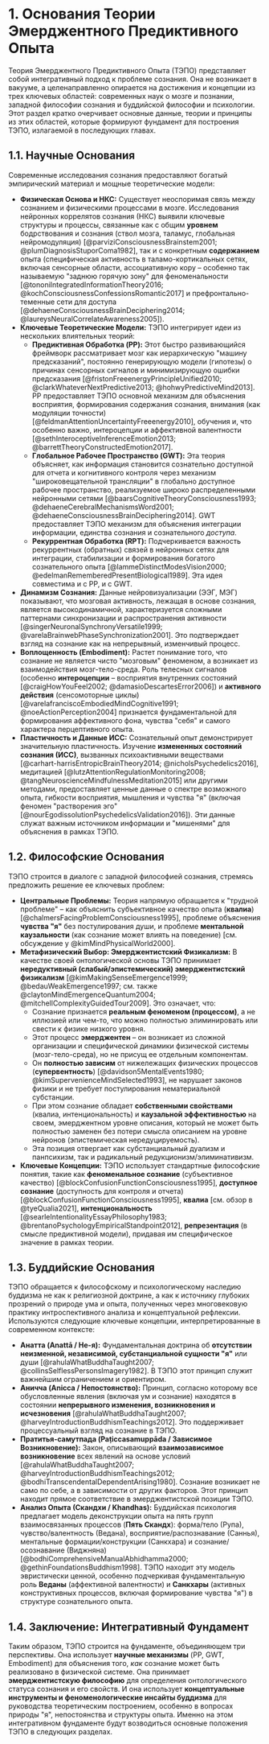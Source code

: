 # 1. Основания Теории Эмерджентного Предиктивного Опыта

Теория Эмерджентного Предиктивного Опыта (ТЭПО) представляет собой интегративный подход к проблеме сознания. Она не возникает в вакууме, а целенаправленно опирается на достижения и концепции из трех ключевых областей: современных наук о мозге и познании, западной философии сознания и буддийской философии и психологии. Этот раздел кратко очерчивает основные данные, теории и принципы из этих областей, которые формируют фундамент для построения ТЭПО, излагаемой в последующих главах.

## 1.1. Научные Основания

Современные исследования сознания предоставляют богатый эмпирический материал и мощные теоретические модели:

*   **Физическая Основа и НКС:** Существует неоспоримая связь между сознанием и физическими процессами в мозге. Исследования нейронных коррелятов сознания (НКС) выявили ключевые структуры и процессы, связанные как с общим **уровнем** бодрствования и сознания (ствол мозга, таламус, глобальная нейромодуляция) [@parviziConsciousnessBrainstem2001; @plumDiagnosisStuporComa1982], так и с конкретным **содержанием** опыта (специфическая активность в таламо-кортикальных сетях, включая сенсорные области, ассоциативную кору – особенно так называемую "заднюю горячую зону" для феноменальности [@tononiIntegratedInformationTheory2016; @kochConsciousnessConfessionsRomantic2017] и префронтально-теменные сети для доступа [@dehaeneConsciousnessBrainDeciphering2014; @laureysNeuralCorrelateAwareness2005]).
*   **Ключевые Теоретические Модели:** ТЭПО интегрирует идеи из нескольких влиятельных теорий:
    *   **Предиктивная Обработка (PP):** Этот быстро развивающийся фреймворк рассматривает мозг как иерархическую "машину предсказаний", постоянно генерирующую модели (гипотезы) о причинах сенсорных сигналов и минимизирующую ошибки предсказания [@fristonFreeenergyPrincipleUnified2010; @clarkWhateverNextPredictive2013; @hohwyPredictiveMind2013]. PP предоставляет ТЭПО основной механизм для объяснения восприятия, формирования содержания сознания, внимания (как модуляции точности) [@feldmanAttentionUncertaintyFreeenergy2010], обучения и, что особенно важно, интероцепции и аффективной валентности [@sethInteroceptiveInferenceEmotion2013; @barrettTheoryConstructedEmotion2017].
    *   **Глобальное Рабочее Пространство (GWT):** Эта теория объясняет, как информация становится сознательно доступной для отчета и когнитивного контроля через механизм "широковещательной трансляции" в глобально доступное рабочее пространство, реализуемое широко распределенными нейронными сетями [@baarsCognitiveTheoryConsciousness1993; @dehaeneCerebralMechanismsWord2001; @dehaeneConsciousnessBrainDeciphering2014]. GWT предоставляет ТЭПО механизм для объяснения интеграции информации, единства сознания и сознательного *доступа*.
    *   **Рекуррентная Обработка (RPT):** Подчеркивается важность рекуррентных (обратных) связей в нейронных сетях для интеграции, стабилизации и формирования богатого сознательного опыта [@lammeDistinctModesVision2000; @edelmanRememberedPresentBiological1989]. Эта идея совместима и с PP, и с GWT.
*   **Динамизм Сознания:** Данные нейровизуализации (ЭЭГ, МЭГ) показывают, что мозговая активность, лежащая в основе сознания, является высокодинамичной, характеризуется сложными паттернами синхронизации и распространения активности [@singerNeuronalSynchronyVersatile1999; @varelaBrainwebPhaseSynchronization2001]. Это подтверждает взгляд на сознание как на непрерывный, изменчивый процесс.
*   **Воплощенность (Embodiment):** Растет понимание того, что сознание не является чисто "мозговым" феноменом, а возникает из взаимодействия мозг-тело-среда. Роль телесных сигналов (особенно **интероцепции** – восприятия внутренних состояний [@craigHowYouFeel2002; @damasioDescartesError2006]) и **активного действия** (сенсомоторные циклы) [@varelafranciscoEmbodiedMindCognitive1991; @noeActionPerception2004] признается фундаментальной для формирования аффективного фона, чувства "себя" и самого характера перцептивного опыта.
*   **Пластичность и Данные ИСС:** Сознательный опыт демонстрирует значительную пластичность. Изучение **измененных состояний сознания (ИСС)**, вызванных психоактивными веществами [@carhart-harrisEntropicBrainTheory2014; @nicholsPsychedelics2016], медитацией [@lutzAttentionRegulationMonitoring2008; @tangNeuroscienceMindfulnessMeditation2015] или другими методами, предоставляет ценные данные о спектре возможного опыта, гибкости восприятия, мышления и чувства "я" (включая феномен "растворения эго" [@nourEgodissolutionPsychedelicsValidation2016]). Эти данные служат важным источником информации и "мишенями" для объяснения в рамках ТЭПО.

## 1.2. Философские Основания

ТЭПО строится в диалоге с западной философией сознания, стремясь предложить решение ее ключевых проблем:

*   **Центральные Проблемы:** Теория напрямую обращается к "трудной проблеме" – как объяснить субъективное качество опыта (**квалиа**) [@chalmersFacingProblemConsciousness1995], проблеме объяснения **чувства "я"** без постулирования души, и проблеме **ментальной каузальности** (как сознание может влиять на поведение) [см. обсуждение у @kimMindPhysicalWorld2000].
*   **Метафизический Выбор: Эмерджентистский Физикализм:** В качестве своей онтологической основы ТЭПО принимает **нередуктивный (слабый/эпистемический) эмерджентистский физикализм** [@kimMakingSenseEmergence1999; @bedauWeakEmergence1997; см. также @claytonMindEmergenceQuantum2004; @mitchellComplexityGuidedTour2009]. Это означает, что:
    *   Сознание признается **реальным феноменом (процессом)**, а не иллюзией или чем-то, что можно полностью элиминировать или свести к физике низкого уровня.
    *   Этот процесс **эмерджентен** – он возникает из сложной организации и специфической динамики физической системы (мозг-тело-среда), но не присущ ее отдельным компонентам.
    *   Он **полностью зависим** от нижележащих физических процессов (**супервентность**) [@davidson5MentalEvents1980; @kimSupervenienceMindSelected1993], не нарушает законов физики и не требует постулирования нематериальной субстанции.
    *   При этом сознание обладает **собственными свойствами** (квалиа, интенциональность) и **каузальной эффективностью** на своем, эмерджентном уровне описания, который не может быть полностью заменен без потери смысла описанием на уровне нейронов (эпистемическая нередуцируемость).
    *   Эта позиция отвергает как субстанциальный дуализм и панпсихизм, так и радикальный редукционизм/элиминативизм.
*   **Ключевые Концепции:** ТЭПО использует стандартные философские понятия, такие как **феноменальное сознание** (субъективное качество) [@blockConfusionFunctionConsciousness1995], **доступное сознание** (доступность для контроля и отчета) [@blockConfusionFunctionConsciousness1995], **квалиа** [см. обзор в @tyeQualia2021], **интенциональность** [@searleIntentionalityEssayPhilosophy1983; @brentanoPsychologyEmpiricalStandpoint2012], **репрезентация** (в смысле предиктивной модели), придавая им специфическое значение в рамках теории.

## 1.3. Буддийские Основания

ТЭПО обращается к философскому и психологическому наследию буддизма не как к религиозной доктрине, а как к источнику глубоких прозрений о природе ума и опыта, полученных через многовековую практику интроспективного анализа и концептуальной рефлексии. Используются следующие ключевые концепции, интерпретированные в современном контексте:

*   **Анатта (Anattā / Не-я):** Фундаментальная доктрина об **отсутствии неизменной, независимой, субстанциальной сущности "я"** или души [@rahulaWhatBuddhaTaught2007; @collinsSelflessPersonsImagery1982]. В ТЭПО этот принцип служит важнейшим ограничением и ориентиром.
*   **Аничча (Anicca / Непостоянство):** Принцип, согласно которому все обусловленные явления (включая ум и сознание) находятся в состоянии **непрерывного изменения, возникновения и исчезновения** [@rahulaWhatBuddhaTaught2007; @harveyIntroductionBuddhismTeachings2012]. Это поддерживает процессуальный взгляд на сознание в ТЭПО.
*   **Пратитья-самутпада (Paṭiccasamuppāda / Зависимое Возникновение):** Закон, описывающий **взаимозависимое возникновение** всех явлений на основе условий [@rahulaWhatBuddhaTaught2007; @harveyIntroductionBuddhismTeachings2012; @bodhiTranscendentalDependentArising1980]. Сознание возникает не само по себе, а в зависимости от других факторов. Этот принцип находит прямое соответствие в эмерджентистской позиции ТЭПО.
*   **Анализ Опыта (Скандхи / Khandhas):** Буддийская психология предлагает модель деконструкции опыта на пять групп взаимосвязанных процессов (**Пять Скандх**): форма/тело (Рупа), чувство/валентность (Ведана), восприятие/распознавание (Саннья), ментальные формации/конструкции (Санкхара) и сознание/осознавание (Виджняна) [@bodhiComprehensiveManualAbhidhamma2000; @gethinFoundationsBuddhism1998]. ТЭПО находит эту модель эвристически ценной, особенно подчеркивая фундаментальную роль **Веданы** (аффективной валентности) и **Санкхары** (активных конструктивных процессов, включая формирование чувства "я") в структуре сознательного опыта.

## 1.4. Заключение: Интегративный Фундамент

Таким образом, ТЭПО строится на фундаменте, объединяющем три перспективы. Она использует **научные механизмы** (PP, GWT, Embodiment) для объяснения того, *как* сознание может быть реализовано в физической системе. Она принимает **эмерджентистскую философию** для определения онтологического статуса сознания и его свойств. И она использует **концептуальные инструменты и феноменологические инсайты буддизма** для руководства теоретическим построением, особенно в вопросах природы "я", непостоянства и структуры опыта. Именно на этом интегративном фундаменте будут возводиться основные положения ТЭПО в следующих разделах.